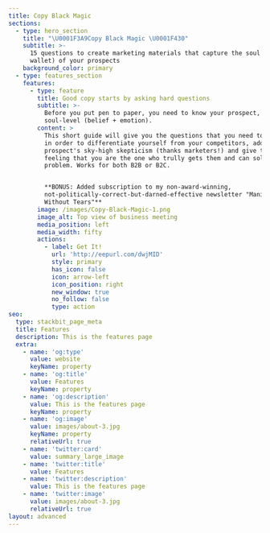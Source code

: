 ```yaml
---
title: Copy Black Magic
sections:
  - type: hero_section
    title: "\U0001F3A9Copy Black Magic \U0001F430"
    subtitle: >-
      15 questions to create marketing materials that capture the soul (and
      wallet) of your prospects
    background_color: primary
  - type: features_section
    features:
      - type: feature
        title: Good copy starts by asking hard questions
        subtitle: >-
          Before you put pen to paper, you need to know your prospect, on a
          soul-level (belief + emotion).
        content: >
          This short guide will give you the questions that you need to answer
          in order to differentiate yourself from your competitors, address your
          prospect's sky-high skepticism (thanks marketers!) and give them the
          feeling that you are the one who trully gets them and can solve their
          problem. Works for both B2B or B2C.


          **BONUS: Added subscription to my non-award-winning,
          not-politically-correct-but-darned-effective newsletter "Manipulation
          Without Tears"**
        image: /images/Copy-Black-Magic-1.png
        image_alt: Top view of business meeting
        media_position: left
        media_width: fifty
        actions:
          - label: Get It!
            url: 'http://eepurl.com/dwjMID'
            style: primary
            has_icon: false
            icon: arrow-left
            icon_position: right
            new_window: true
            no_follow: false
            type: action
seo:
  type: stackbit_page_meta
  title: Features
  description: This is the features page
  extra:
    - name: 'og:type'
      value: website
      keyName: property
    - name: 'og:title'
      value: Features
      keyName: property
    - name: 'og:description'
      value: This is the features page
      keyName: property
    - name: 'og:image'
      value: images/about-3.jpg
      keyName: property
      relativeUrl: true
    - name: 'twitter:card'
      value: summary_large_image
    - name: 'twitter:title'
      value: Features
    - name: 'twitter:description'
      value: This is the features page
    - name: 'twitter:image'
      value: images/about-3.jpg
      relativeUrl: true
layout: advanced
---
```

